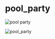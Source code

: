 # pool_party

![pool party](https://i.imgur.com/ty2p7hZ.gif)

![pool_party](https://media.giphy.com/media/41x8Gui7T1hEsZ0vSF/giphy-downsized-large.gif)
